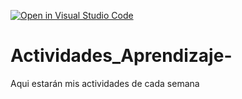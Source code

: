 [![Open in Visual Studio Code](https://classroom.github.com/assets/open-in-vscode-c66648af7eb3fe8bc4f294546bfd86ef473780cde1dea487d3c4ff354943c9ae.svg)](https://classroom.github.com/online_ide?assignment_repo_id=8478131&assignment_repo_type=AssignmentRepo)
# Actividades_Aprendizaje-
Aqui estarán mis actividades de cada semana
